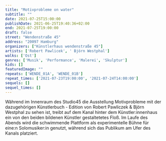 ```yaml
---
title: "Motivprobleme on water"
subtitle: ""
date: 2021-07-25T15:00:00
publishDate: 2021-06-25T19:40:36+02:00
end: 2021-07-25T19:00:00
draft: false
street: "Wendenstraße 45"
address: "20097 Hamburg"
organizers: ["Künstlerhaus wendenstraße 45"]
artists: ['Robert Pawlicek', ' Björn Westphal']
walks: ['Ost']
genres: ['Musik', 'Performance', 'Malerei', 'Skulptur']
kids: []
featuredImage: ""
repeats: ['WENDE_01A', 'WENDE_01B']
repeat_times: ['2021-07-23T19:00:00', '2021-07-24T14:00:00']
sequels: []
sequel_times: []
---
```


Während im Innenraum des Studio45 die Ausstellung Motivprobleme mit der dazugehörigen Künstlerbuch - Edition von Robert Pawliczek & Björn Westphal zu sehen ist, treibt auf dem Kanal hinter dem Künstler:innenhaus ein von den beiden bildenen Künstler gestaltetetes Floß. Im Laufe des Abends wird die schwimmende Plattform als experimentelle Bühne für eine:n Solomusiker:in genutzt, während sich das Publikum am Ufer des Kanals platziert.